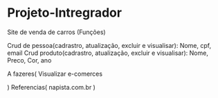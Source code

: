 # Projeto-Intregrador

Site de venda de carros 
(Funções)

Crud de pessoa(cadrastro, atualização, excluir e visualisar): Nome, cpf, email
Crud produto(cadrastro, atualização, excluir e visualisar): Nome, Preco, Cor, ano



A fazeres(
Visualizar e-comerces

)
Referencias(
napista.com.br
)


